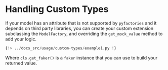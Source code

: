 # Handling Custom Types

If your model has an attribute that is not supported by `pyfactories` and
it depends on third party libraries, you can create your custom extension
subclassing the `ModelFactory`, and overriding the `get_mock_value` method to
add your logic.

```python
{!> ../docs_src/usage/custom-types/example1.py !}
```

Where `cls.get_faker()` is a `faker` instance that you can use to build your
returned value.
